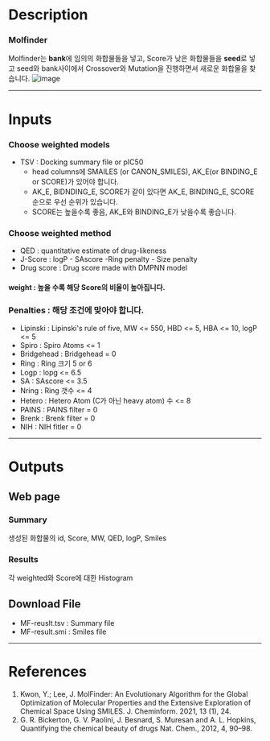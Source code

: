 # Description
### Molfinder
Molfinder는 <b>bank</b>에 임의의 화합물들을 넣고, Score가 낮은 화합물들을 <b>seed</b>로 넣고 seed와 bank사이에서 Crossover와 Mutation을 진행하면서 새로운 화합물을 찾습니다.
![image](https://github.com/arontier/ad3-descs/assets/98073046/d504a64b-e38a-4376-ba42-3deb2594de52)


---
# Inputs
### Choose weighted models
 - TSV : Docking summary file or pIC50
   - head columns에 SMAILES (or CANON_SMILES), AK_E(or BINDING_E or SCORE)가 있어야 합니다.
   - AK_E, BIDNDING_E, SCORE가 같이 있다면 AK_E, BINDING_E, SCORE 순으로 우선 순위가 있습니다.
   - SCORE는 높을수록 좋음, AK_E와 BINDING_E가 낮을수록 좋습니다.

### Choose weighted method
 - QED : quantitative estimate of drug-likeness
 - J-Score : logP - SAscore -Ring penalty - Size penalty
 - Drug score : Drug score made with DMPNN model

#### weight : 높을 수록 해당 Score의 비율이 높아집니다.

### Penalties : 해당 조건에 맞아야 합니다.
 - Lipinski : Lipinski's rule of five, MW <= 550, HBD <= 5, HBA <= 10, logP <= 5 
 - Spiro : Spiro Atoms <= 1
 - Bridgehead : Bridgehead = 0
 - Ring : Ring 크기 5 or 6
 - Logp : lopg <= 6.5
 - SA : SAscore <= 3.5
 - Nring : Ring 갯수 <= 4
 - Hetero : Hetero Atom (C가 아닌 heavy atom) 수 <= 8
 - PAINS : PAINS filter = 0
 - Brenk : Brenk filter = 0
 - NIH : NIH fitler = 0

---
# Outputs
## Web page
### Summary
생성된 화합물의 id, Score, MW, QED, logP, Smiles

### Results
각 weighted와 Score에 대한 Histogram

## Download File
 - MF-reuslt.tsv : Summary file
 - MF-result.smi : Smiles file


---
# References
1. Kwon, Y.; Lee, J. MolFinder: An Evolutionary Algorithm for the Global Optimization of Molecular Properties and the Extensive Exploration of Chemical Space Using SMILES. J. Cheminform. 2021, 13 (1), 24.
2. G. R. Bickerton, G. V. Paolini, J. Besnard, S. Muresan and A. L. Hopkins, Quantifying the chemical beauty of drugs Nat. Chem., 2012, 4, 90–98.
